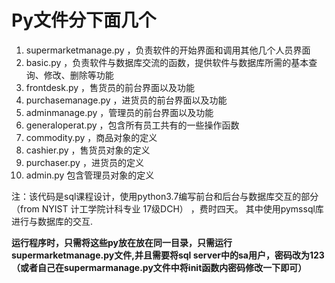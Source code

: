 # Py文件分下面几个 

1. supermarketmanage.py ，负责软件的开始界面和调用其他几个人员界面
2. basic.py ，负责软件与数据库交流的函数，提供软件与数据库所需的基本查询、修改、删除等功能
3. frontdesk.py ，售货员的前台界面以及功能
4. purchasemanage.py ，进货员的前台界面以及功能
5. adminmanage.py  ，管理员的前台界面以及功能
6. generaloperat.py ，包含所有员工共有的一些操作函数
7. commodity.py  ，商品对象的定义
8. cashier.py ，售货员对象的定义
9. purchaser.py ，进货员的定义
10. admin.py 包含管理员对象的定义

注：该代码是sql课程设计，使用python3.7编写前台和后台与数据库交互的部分（from  NYIST 计工学院计科专业 17级DCH） ，费时四天。
其中使用pymssql库进行与数据库的交互.


**运行程序时，只需将这些py放在放在同一目录，只需运行supermarketmanage.py文件,并且需要将sql server中的sa用户，密码改为123（或者自己在supermarmanage.py文件中将init函数内密码修改一下即可）**
